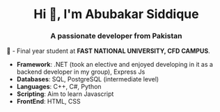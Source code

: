 <h1 align="center">Hi 👋, I'm Abubakar Siddique</h1>
<h3 align="center">A passionate developer from Pakistan</h3>

💬 - Final year student at **FAST NATIONAL UNIVERSITY, CFD CAMPUS**.

 - **Framework**: .NET (took an elective and enjoyed developing in it as a backend developer in my group), Express Js
 - **Databases**: SQL, PostgreSQL (intermediate level)
 - **Languages**: C++, C#, Python
 - **Scripting**: Aim to learn Javascript
 - **FrontEnd**: HTML, CSS
